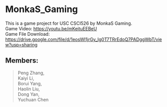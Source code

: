 # MonkaS_Gaming
This is a game project for USC CSCI526 by MonkaS Gaming.  
Game Video: https://youtu.be/mKeituEEBeU  
Game File Download: https://drive.google.com/file/d/1eosWl1jrGy_Ig0T7TRrEdoQ7PADggWbT/view?usp=sharing  
## Members:  
> Peng Zhang,  
> Kaiyi Li,  
> Borui Yang,  
> Haolin Liu,  
> Dong Yan,  
> Yuchuan Chen
